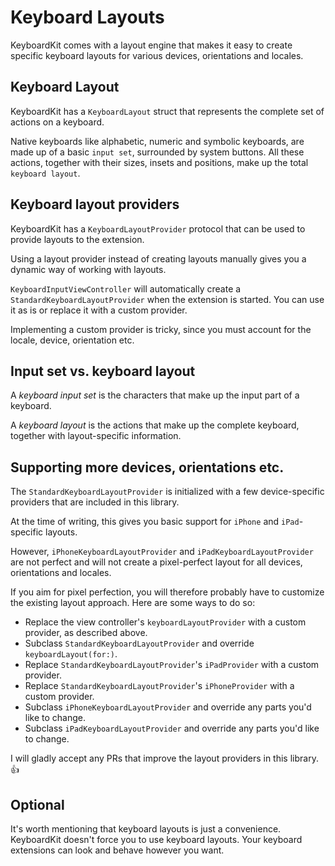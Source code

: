 # Keyboard Layouts

KeyboardKit comes with a layout engine that makes it easy to create specific keyboard layouts for various devices, orientations and locales.


## Keyboard Layout

KeyboardKit has a `KeyboardLayout` struct that represents the complete set of actions on a keyboard.

Native keyboards like alphabetic, numeric and symbolic keyboards, are made up of a basic `input set`, surrounded by system buttons. All these actions, together with their sizes, insets and positions, make up the total `keyboard layout`.


## Keyboard layout providers

KeyboardKit has a `KeyboardLayoutProvider` protocol that can be used to provide layouts to the extension. 

Using a layout provider instead of creating layouts manually gives you a dynamic way of working with layouts.

`KeyboardInputViewController` will automatically create a `StandardKeyboardLayoutProvider` when the extension is started. You can use it as is or replace it with a custom provider.

Implementing a custom provider is tricky, since you must account for the locale, device, orientation etc.


## Input set vs. keyboard layout

A *keyboard input set* is the characters that make up the input part of a keyboard.

A *keyboard layout* is the actions that make up the complete keyboard, together with layout-specific information.


## Supporting more devices, orientations etc.

The `StandardKeyboardLayoutProvider` is initialized with a few device-specific providers that are included in this library. 

At the time of writing, this gives you basic support for `iPhone` and `iPad`-specific layouts.

However, `iPhoneKeyboardLayoutProvider` and `iPadKeyboardLayoutProvider` are not perfect and will not create a pixel-perfect layout for all devices, orientations and locales. 

If you aim for pixel perfection, you will therefore probably have to customize the existing layout approach. Here are some ways to do so:

* Replace the view controller's `keyboardLayoutProvider` with a custom provider, as described above.
* Subclass `StandardKeyboardLayoutProvider` and override  `keyboardLayout(for:)`.
* Replace `StandardKeyboardLayoutProvider`'s `iPadProvider` with a custom provider.
* Replace `StandardKeyboardLayoutProvider`'s `iPhoneProvider` with a custom provider.
* Subclass `iPhoneKeyboardLayoutProvider` and override any parts you'd like to change.
* Subclass `iPadKeyboardLayoutProvider` and override any parts you'd like to change.  

I will gladly accept any PRs that improve the layout providers in this library. 👍


## Optional

It's worth mentioning that keyboard layouts is just a convenience. KeyboardKit doesn't force you to use keyboard layouts. Your keyboard extensions can look and behave however you want.

